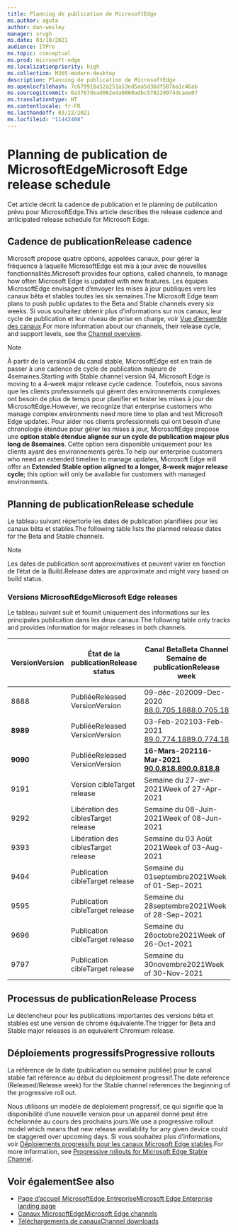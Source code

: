 ```yaml
---
title: Planning de publication de MicrosoftEdge
ms.author: aguta
author: dan-wesley
manager: srugh
ms.date: 03/18/2021
audience: ITPro
ms.topic: conceptual
ms.prod: microsoft-edge
ms.localizationpriority: high
ms.collection: M365-modern-desktop
description: Planning de publication de MicrosoftEdge
ms.openlocfilehash: 7c679918a52a251a53ed5aa5d36df587ba1c46ab
ms.sourcegitcommit: 6a3787dead062e4a0860adbc570229974dcaee07
ms.translationtype: HT
ms.contentlocale: fr-FR
ms.lasthandoff: 03/22/2021
ms.locfileid: "11442408"
---
```

# <a name="microsoft-edge-release-schedule"></a><span data-ttu-id="bd332-103">Planning de publication de MicrosoftEdge</span><span class="sxs-lookup"><span data-stu-id="bd332-103">Microsoft Edge release schedule</span></span>

<span data-ttu-id="bd332-104">Cet article décrit la cadence de publication et le planning de publication prévu pour MicrosoftEdge.</span><span class="sxs-lookup"><span data-stu-id="bd332-104">This article describes the release cadence and anticipated release schedule for Microsoft Edge.</span></span>

## <a name="release-cadence"></a><span data-ttu-id="bd332-105">Cadence de publication</span><span class="sxs-lookup"><span data-stu-id="bd332-105">Release cadence</span></span>

<span data-ttu-id="bd332-106">Microsoft propose quatre options, appelées canaux, pour gérer la fréquence à laquelle MicrosoftEdge est mis à jour avec de nouvelles fonctionnalités.</span><span class="sxs-lookup"><span data-stu-id="bd332-106">Microsoft provides four options, called channels, to manage how often Microsoft Edge is updated with new features.</span></span> <span data-ttu-id="bd332-107">Les équipes MicrosoftEdge envisagent d’envoyer les mises à jour publiques vers les canaux bêta et stables toutes les six semaines.</span><span class="sxs-lookup"><span data-stu-id="bd332-107">The Microsoft Edge team plans to push public updates to the Beta and Stable channels every six weeks.</span></span> <span data-ttu-id="bd332-108">Si vous souhaitez obtenir plus d’informations sur nos canaux, leur cycle de publication et leur niveau de prise en charge, voir [Vue d’ensemble des canaux](https://docs.microsoft.com/DeployEdge/microsoft-edge-channels#channel-overview).</span><span class="sxs-lookup"><span data-stu-id="bd332-108">For more information about our channels, their release cycle, and support levels, see the [Channel overview](https://docs.microsoft.com/DeployEdge/microsoft-edge-channels#channel-overview).</span></span>

> [!NOTE]
> <span data-ttu-id="bd332-109">À partir de la version94 du canal stable, MicrosoftEdge est en train de passer à une cadence de cycle de publication majeure de 4semaines.</span><span class="sxs-lookup"><span data-stu-id="bd332-109">Starting with Stable channel version 94, Microsoft Edge is moving to a 4-week major release cycle cadence.</span></span> <span data-ttu-id="bd332-110">Toutefois, nous savons que les clients professionnels qui gèrent des environnements complexes ont besoin de plus de temps pour planifier et tester les mises à jour de MicrosoftEdge.</span><span class="sxs-lookup"><span data-stu-id="bd332-110">However, we recognize that enterprise customers who manage complex environments need more time to plan and test Microsoft Edge updates.</span></span> <span data-ttu-id="bd332-111">Pour aider nos clients professionnels qui ont besoin d’une chronologie étendue pour gérer les mises à jour, MicrosoftEdge propose une **option stable étendue alignée sur un cycle de publication majeur plus long de 8semaines**. Cette option sera disponible uniquement pour les clients ayant des environnements gérés.</span><span class="sxs-lookup"><span data-stu-id="bd332-111">To help our enterprise customers who need an extended timeline to manage updates, Microsoft Edge will offer an **Extended Stable option aligned to a longer, 8-week major release cycle**; this option will only be available for customers with managed environments.</span></span>

## <a name="release-schedule"></a><span data-ttu-id="bd332-112">Planning de publication</span><span class="sxs-lookup"><span data-stu-id="bd332-112">Release schedule</span></span>

<span data-ttu-id="bd332-113">Le tableau suivant répertorie les dates de publication planifiées pour les canaux bêta et stables.</span><span class="sxs-lookup"><span data-stu-id="bd332-113">The following table lists the planned release dates for the Beta and Stable channels.</span></span>

> [!NOTE]
> <span data-ttu-id="bd332-114">Les dates de publication sont approximatives et peuvent varier en fonction de l’état de la Build.</span><span class="sxs-lookup"><span data-stu-id="bd332-114">Release dates are approximate and might vary based on build status.</span></span>

### <a name="microsoft-edge-releases"></a><span data-ttu-id="bd332-115">Versions MicrosoftEdge</span><span class="sxs-lookup"><span data-stu-id="bd332-115">Microsoft Edge releases</span></span>

<span data-ttu-id="bd332-116">Le tableau suivant suit et fournit uniquement des informations sur les principales publication dans les deux canaux.</span><span class="sxs-lookup"><span data-stu-id="bd332-116">The following table only tracks and provides information for major releases in both channels.</span></span>

| <span data-ttu-id="bd332-117">Version</span><span class="sxs-lookup"><span data-stu-id="bd332-117">Version</span></span> | <span data-ttu-id="bd332-118">État de la publication</span><span class="sxs-lookup"><span data-stu-id="bd332-118">Release status</span></span> | <span data-ttu-id="bd332-119">Canal Beta</span><span class="sxs-lookup"><span data-stu-id="bd332-119">Beta Channel</span></span><br><span data-ttu-id="bd332-120">Semaine de publication</span><span class="sxs-lookup"><span data-stu-id="bd332-120">Release week</span></span> | <span data-ttu-id="bd332-121">Canal Stable</span><span class="sxs-lookup"><span data-stu-id="bd332-121">Stable Channel</span></span><br><span data-ttu-id="bd332-122">Semaine de publication</span><span class="sxs-lookup"><span data-stu-id="bd332-122">Release week</span></span> |
|---------|-----|------|--------|
| <span data-ttu-id="bd332-123">88</span><span class="sxs-lookup"><span data-stu-id="bd332-123">88</span></span> | <span data-ttu-id="bd332-124">Publiée</span><span class="sxs-lookup"><span data-stu-id="bd332-124">Released</span></span><br><span data-ttu-id="bd332-125">Version</span><span class="sxs-lookup"><span data-stu-id="bd332-125">Version</span></span> | <span data-ttu-id="bd332-126">09-déc-2020</span><span class="sxs-lookup"><span data-stu-id="bd332-126">09-Dec-2020</span></span><br>[<span data-ttu-id="bd332-127">88.0.705.18</span><span class="sxs-lookup"><span data-stu-id="bd332-127">88.0.705.18</span></span>](https://docs.microsoft.com/deployedge/microsoft-edge-relnote-beta-channel#version-88070518-december-9) | <span data-ttu-id="bd332-128">21-jan-2021</span><span class="sxs-lookup"><span data-stu-id="bd332-128">21-Jan-2021</span></span><br>[<span data-ttu-id="bd332-129">88.0.705.50</span><span class="sxs-lookup"><span data-stu-id="bd332-129">88.0.705.50</span></span>](https://docs.microsoft.com/deployedge/microsoft-edge-relnote-stable-channel#version-88070550-january-21)|
| **<span data-ttu-id="bd332-130">89</span><span class="sxs-lookup"><span data-stu-id="bd332-130">89</span></span>** | <span data-ttu-id="bd332-131">Publiée</span><span class="sxs-lookup"><span data-stu-id="bd332-131">Released</span></span><br><span data-ttu-id="bd332-132">Version</span><span class="sxs-lookup"><span data-stu-id="bd332-132">Version</span></span> | <span data-ttu-id="bd332-133">03-Feb-2021</span><span class="sxs-lookup"><span data-stu-id="bd332-133">03-Feb-2021</span></span><br>[<span data-ttu-id="bd332-134">89.0.774.18</span><span class="sxs-lookup"><span data-stu-id="bd332-134">89.0.774.18</span></span>](https://docs.microsoft.com/deployedge/microsoft-edge-relnote-beta-channel#version-89077418-february-3) | **<span data-ttu-id="bd332-135">04-mars-2021</span><span class="sxs-lookup"><span data-stu-id="bd332-135">04-Mar-2021</span></span>**<br>**[<span data-ttu-id="bd332-136">89.0.774.45</span><span class="sxs-lookup"><span data-stu-id="bd332-136">89.0.774.45</span></span>](https://docs.microsoft.com/deployedge/microsoft-edge-relnote-stable-channel#version-89077445-march-21)** |
| **<span data-ttu-id="bd332-137">90</span><span class="sxs-lookup"><span data-stu-id="bd332-137">90</span></span>** | <span data-ttu-id="bd332-138">Publiée</span><span class="sxs-lookup"><span data-stu-id="bd332-138">Released</span></span><br><span data-ttu-id="bd332-139">Version</span><span class="sxs-lookup"><span data-stu-id="bd332-139">Version</span></span> | **<span data-ttu-id="bd332-140">16-Mars-2021</span><span class="sxs-lookup"><span data-stu-id="bd332-140">16-Mar-2021</span></span>**<br>**[<span data-ttu-id="bd332-141">90.0.818.8</span><span class="sxs-lookup"><span data-stu-id="bd332-141">90.0.818.8</span></span>](https://docs.microsoft.com/deployedge/microsoft-edge-relnote-beta-channel#version-9008188-march-16)** | <span data-ttu-id="bd332-142">Semaine du 15-Avril-2021</span><span class="sxs-lookup"><span data-stu-id="bd332-142">Week of 15-Apr-2021</span></span> |
| <span data-ttu-id="bd332-143">91</span><span class="sxs-lookup"><span data-stu-id="bd332-143">91</span></span> | <span data-ttu-id="bd332-144">Version cible</span><span class="sxs-lookup"><span data-stu-id="bd332-144">Target release</span></span> | <span data-ttu-id="bd332-145">Semaine du 27-avr-2021</span><span class="sxs-lookup"><span data-stu-id="bd332-145">Week of 27-Apr-2021</span></span> | <span data-ttu-id="bd332-146">Semaine du 27 mai-2021</span><span class="sxs-lookup"><span data-stu-id="bd332-146">Week of 27-May-2021</span></span> |
| <span data-ttu-id="bd332-147">92</span><span class="sxs-lookup"><span data-stu-id="bd332-147">92</span></span> | <span data-ttu-id="bd332-148">Libération des cibles</span><span class="sxs-lookup"><span data-stu-id="bd332-148">Target release</span></span> | <span data-ttu-id="bd332-149">Semaine du 08-Juin-2021</span><span class="sxs-lookup"><span data-stu-id="bd332-149">Week of 08-Jun-2021</span></span> | <span data-ttu-id="bd332-150">Semaine du 22 Juillet 2021</span><span class="sxs-lookup"><span data-stu-id="bd332-150">Week of 22-Jul-2021</span></span> |
| <span data-ttu-id="bd332-151">93</span><span class="sxs-lookup"><span data-stu-id="bd332-151">93</span></span> | <span data-ttu-id="bd332-152">Libération des cibles</span><span class="sxs-lookup"><span data-stu-id="bd332-152">Target release</span></span> | <span data-ttu-id="bd332-153">Semaine du 03 Août 2021</span><span class="sxs-lookup"><span data-stu-id="bd332-153">Week of 03-Aug-2021</span></span> | <span data-ttu-id="bd332-154">Semaine du 02Septembre2021</span><span class="sxs-lookup"><span data-stu-id="bd332-154">Week of 02-Sep-2021</span></span> |
| <span data-ttu-id="bd332-155">94</span><span class="sxs-lookup"><span data-stu-id="bd332-155">94</span></span> | <span data-ttu-id="bd332-156">Publication cible</span><span class="sxs-lookup"><span data-stu-id="bd332-156">Target release</span></span> | <span data-ttu-id="bd332-157">Semaine du 01septembre2021</span><span class="sxs-lookup"><span data-stu-id="bd332-157">Week of 01-Sep-2021</span></span> | <span data-ttu-id="bd332-158">Semaine du 23septembre2021</span><span class="sxs-lookup"><span data-stu-id="bd332-158">Week of 23-Sep-2021</span></span> |
| <span data-ttu-id="bd332-159">95</span><span class="sxs-lookup"><span data-stu-id="bd332-159">95</span></span> | <span data-ttu-id="bd332-160">Publication cible</span><span class="sxs-lookup"><span data-stu-id="bd332-160">Target release</span></span> | <span data-ttu-id="bd332-161">Semaine du 28septembre2021</span><span class="sxs-lookup"><span data-stu-id="bd332-161">Week of 28-Sep-2021</span></span> | <span data-ttu-id="bd332-162">Semaine du 21octobre2021</span><span class="sxs-lookup"><span data-stu-id="bd332-162">Week of 21-Oct-2021</span></span> |
| <span data-ttu-id="bd332-163">96</span><span class="sxs-lookup"><span data-stu-id="bd332-163">96</span></span> | <span data-ttu-id="bd332-164">Publication cible</span><span class="sxs-lookup"><span data-stu-id="bd332-164">Target release</span></span> | <span data-ttu-id="bd332-165">Semaine du 26octobre2021</span><span class="sxs-lookup"><span data-stu-id="bd332-165">Week of 26-Oct-2021</span></span> | <span data-ttu-id="bd332-166">Semaine du 18novembre2021</span><span class="sxs-lookup"><span data-stu-id="bd332-166">Week of 18-Nov-2021</span></span> |
| <span data-ttu-id="bd332-167">97</span><span class="sxs-lookup"><span data-stu-id="bd332-167">97</span></span> | <span data-ttu-id="bd332-168">Publication cible</span><span class="sxs-lookup"><span data-stu-id="bd332-168">Target release</span></span> | <span data-ttu-id="bd332-169">Semaine du 30novembre2021</span><span class="sxs-lookup"><span data-stu-id="bd332-169">Week of 30-Nov-2021</span></span> | <span data-ttu-id="bd332-170">Semaine du 06janvier2022</span><span class="sxs-lookup"><span data-stu-id="bd332-170">Week of 06-Jan-2022</span></span> |

## <a name="release-process"></a><span data-ttu-id="bd332-171">Processus de publication</span><span class="sxs-lookup"><span data-stu-id="bd332-171">Release Process</span></span>

<span data-ttu-id="bd332-172">Le déclencheur pour les publications importantes des versions bêta et stables est une version de chrome équivalente.</span><span class="sxs-lookup"><span data-stu-id="bd332-172">The trigger for Beta and Stable major releases is an equivalent Chromium release.</span></span>

## <a name="progressive-rollouts"></a><span data-ttu-id="bd332-173">Déploiements progressifs</span><span class="sxs-lookup"><span data-stu-id="bd332-173">Progressive rollouts</span></span>

<span data-ttu-id="bd332-174">La référence de la date (publication ou semaine publiée) pour le canal stable fait référence au début du déploiement progressif.</span><span class="sxs-lookup"><span data-stu-id="bd332-174">The date reference (Released/Release week) for the Stable channel references the beginning of the progressive roll out.</span></span>

<span data-ttu-id="bd332-175">Nous utilisons un modèle de déploiement progressif, ce qui signifie que la disponibilité d’une nouvelle version pour un appareil donné peut être échelonnée au cours des prochains jours.</span><span class="sxs-lookup"><span data-stu-id="bd332-175">We use a progressive rollout model which means that new release availability for any given device could be staggered over upcoming days.</span></span> <span data-ttu-id="bd332-176">Si vous souhaitez plus d’informations, voir [Déploiements progressifs pour les canaux Microsoft Edge stables](microsoft-edge-update-progressive-rollout.md).</span><span class="sxs-lookup"><span data-stu-id="bd332-176">For more information, see [Progressive rollouts for Microsoft Edge Stable Channel](microsoft-edge-update-progressive-rollout.md).</span></span>

## <a name="see-also"></a><span data-ttu-id="bd332-177">Voir également</span><span class="sxs-lookup"><span data-stu-id="bd332-177">See also</span></span>

- [<span data-ttu-id="bd332-178">Page d’accueil MicrosoftEdge Entreprise</span><span class="sxs-lookup"><span data-stu-id="bd332-178">Microsoft Edge Enterprise landing page</span></span>](https://aka.ms/EdgeEnterprise)
- [<span data-ttu-id="bd332-179">Canaux MicrosoftEdge</span><span class="sxs-lookup"><span data-stu-id="bd332-179">Microsoft Edge channels</span></span>](microsoft-edge-channels.md)
- [<span data-ttu-id="bd332-180">Téléchargements de canaux</span><span class="sxs-lookup"><span data-stu-id="bd332-180">Channel downloads</span></span>](https://www.microsoft.com/edge/business/download)